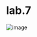 # lab.7
![image](https://user-images.githubusercontent.com/101548076/168548501-1497a3cc-9ba8-4aff-845d-be1e9e8d74a3.png)
